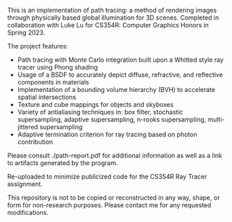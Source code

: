 This is an implementation of path tracing: a method of rendering images through physically based global illumination for 3D scenes. Completed in collaboration with Luke Lu for CS354R: Computer Graphics Honors in Spring 2023.

The project features:

- Path tracing with Monte Carlo integration built upon a Whitted style ray tracer using Phong shading
- Usage of a BSDF to accurately depict diffuse, refractive, and reflective components in materials
- Implementation of a bounding volume hierarchy (BVH) to accelerate spatial intersections
- Texture and cube mappings for objects and skyboxes
- Variety of antialiasing techniques in: box filter, stochastic supersampling, adaptive supersampling, n-rooks supersampling, multi-jittered supersampling
- Adaptive termination criterion for ray tracing based on photon contribution

Please consult ./path-report.pdf for additional information as well as a link to artifacts generated by the program.

Re-uploaded to minimize publicized code for the CS354R Ray Tracer assignment.

This repository is not to be copied or reconstructed in any way, shape, or form for non-research purposes. Please contact me for any requested modifications.
